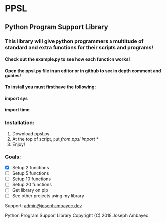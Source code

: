 # PPSL
## Python Program Support Library

### This library will give python programmers a multitude of standard and extra functions for their scripts and programs!

#### Check out the example.py to see how each function works!
#### Open the ppsl.py file in an editor or in github to see in depth comment and guides!


#### To install you must first have the following:
#### import sys
#### import time

### Installation:

1. Download ppsl.py
2. At the top of script, put _from ppsl import *_
3. Enjoy!


### Goals:
- [X] Setup 2 functions
- [ ] Setup 5 functions
- [ ] Setup 10 functions
- [ ] Setup 20 functions
- [ ] Get library on pip
- [ ] See other projects using my library

Support: admin@josephambayec.dev


















Python Program Support Library Copyright (C) 2019 Joseph Ambayec
